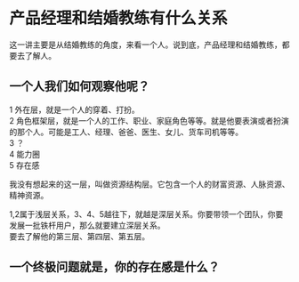 # 产品经理和结婚教练有什么关系
这一讲主要是从结婚教练的角度，来看一个人。说到底，产品经理和结婚教练，都要去了解人。  
## 一个人我们如何观察他呢？  
1 外在层，就是一个人的穿着、打扮。  
2 角色框架层，就是一个人的工作、职业、家庭角色等等。就是他要表演或者扮演的那个人。可能是工人、经理、爸爸、医生、女儿、货车司机等等。  
3 ？  
4 能力圈  
5 存在感  

我没有想起来的这一层，叫做资源结构层。它包含一个人的财富资源、人脉资源、精神资源。  

1,2属于浅层关系，3、4、5越往下，就越是深层关系。你要带领一个团队，你要发展一批铁杆用户，那么就要建立深层关系。  
要去了解他的第三层、第四层、第五层。  

## 一个终极问题就是，你的存在感是什么？  
